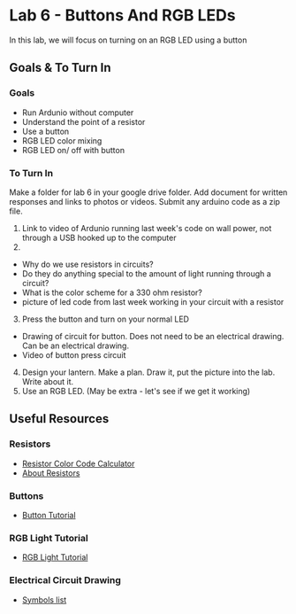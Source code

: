 # Lab 6 - Buttons And RGB LEDs
In this lab, we will focus on turning on an RGB LED using a button

## Goals & To Turn In
### Goals
- Run Ardunio without computer
- Understand the point of a resistor
- Use a button
- RGB LED color mixing
- RGB LED on/ off with button

### To Turn In
Make a folder for lab 6 in your google drive folder.
Add document for written responses and links to photos or videos.
Submit any arduino code as a zip file. 

1. Link to video of Ardunio running last week's code on wall power, not through a USB hooked up to the computer
2. 
- Why do we use resistors in circuits? 
- Do they do anything special to the amount of light running through a circuit? 
- What is the color scheme for a 330 ohm resistor?
- picture of led code from last week working in your circuit with a resistor
3. Press the button and turn on your normal LED
- Drawing of circuit for button. Does not need to be an electrical drawing. Can be an electrical drawing. 
- Video of button press circuit
4. Design your lantern. Make a plan. Draw it, put the picture into the lab. Write about it. 
5. Use an RGB LED. (May be extra - let's see if we get it working)


## Useful Resources
### Resistors
- [Resistor Color Code Calculator](https://resistorcolorcodecalc.com/)
- [About Resistors](https://blog.delcity.net/what-does-a-resistor-do-and-why-is-it-important/#:~:text=Resistors%20ensure%20components%20receive%20the%20proper%20voltage%20by,light%20or%20a%20switch%2C%20requires%20a%20specific%20voltage.)
### Buttons
- [Button Tutorial](https://www.arduino.cc/en/tutorial/pushbutton)
### RGB Light Tutorial
- [RGB Light Tutorial](https://www.instructables.com/RGB-LED-Tutorial-using-an-Arduino-RGBL/#:~:text=A%20common%20anode%20RGB%20LED%20is%20the%20most,5%20volts%20a%20current%20limiting%20resistor%20is%20required.)
### Electrical Circuit Drawing
- [Symbols list](http://www.electronic-symbols.com/electronic-electrical-symbols/basic-electrical-electronic-symbols.htm#:~:text=Symbology%20Basic%20Electrical%20and%20Electronic%20%20%20,switch%20%2B%20symbols%20%2026%20more%20rows%20)
